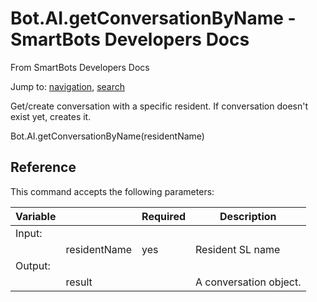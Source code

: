 # Bot.AI.getConversationByName - SmartBots Developers Docs

From SmartBots Developers Docs

Jump to: [navigation](#mw-head), [search](#p-search)


Get/create conversation with a specific resident. If conversation doesn't exist yet, creates it.

Bot.AI.getConversationByName(residentName)

## Reference

This command accepts the following parameters:

| Variable |     | Required | Description |
| --- | --- | --- | --- |
| Input: |     |     |     |
|     | residentName | yes | Resident SL name |
| Output: |     |     |     |
|     | result |     | A conversation object. |
